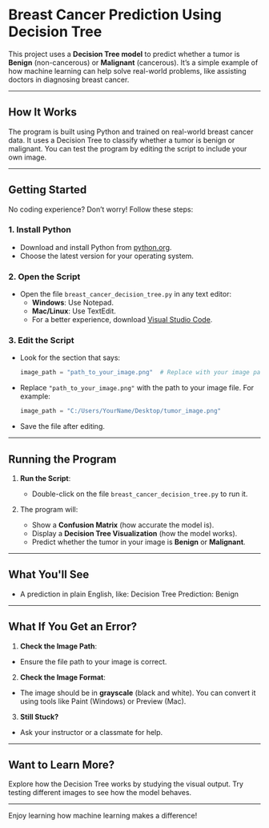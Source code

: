 # Breast Cancer Prediction Using Decision Tree

This project uses a **Decision Tree model** to predict whether a tumor is **Benign** (non-cancerous) or **Malignant** (cancerous). It’s a simple example of how machine learning can help solve real-world problems, like assisting doctors in diagnosing breast cancer.

---

## **How It Works**

The program is built using Python and trained on real-world breast cancer data. It uses a Decision Tree to classify whether a tumor is benign or malignant. You can test the program by editing the script to include your own image.

---

## **Getting Started**

No coding experience? Don’t worry! Follow these steps:

### 1. **Install Python**
   - Download and install Python from [python.org](https://www.python.org/).
   - Choose the latest version for your operating system.

### 2. **Open the Script**
   - Open the file `breast_cancer_decision_tree.py` in any text editor:
     - **Windows**: Use Notepad.
     - **Mac/Linux**: Use TextEdit.
     - For a better experience, download [Visual Studio Code](https://code.visualstudio.com/).

### 3. **Edit the Script**
   - Look for the section that says:
     ```python
     image_path = "path_to_your_image.png"  # Replace with your image path
     ```
   - Replace `"path_to_your_image.png"` with the path to your image file. For example:
     ```python
     image_path = "C:/Users/YourName/Desktop/tumor_image.png"
     ```
   - Save the file after editing.

---

## **Running the Program**

1. **Run the Script**:
   - Double-click on the file `breast_cancer_decision_tree.py` to run it.

2. The program will:
   - Show a **Confusion Matrix** (how accurate the model is).
   - Display a **Decision Tree Visualization** (how the model works).
   - Predict whether the tumor in your image is **Benign** or **Malignant**.

---

## **What You'll See**

- A prediction in plain English, like:
Decision Tree Prediction: Benign

---

## **What If You Get an Error?**

1. **Check the Image Path**:
 - Ensure the file path to your image is correct.

2. **Check the Image Format**:
 - The image should be in **grayscale** (black and white). You can convert it using tools like Paint (Windows) or Preview (Mac).

3. **Still Stuck?**
 - Ask your instructor or a classmate for help.

---

## **Want to Learn More?**

Explore how the Decision Tree works by studying the visual output. Try testing different images to see how the model behaves.

---

Enjoy learning how machine learning makes a difference!
